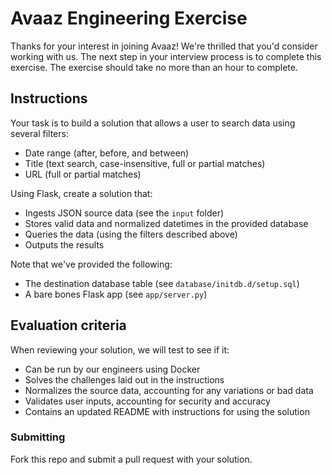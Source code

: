 # Avaaz Engineering Exercise

Thanks for your interest in joining Avaaz! We're thrilled that you'd consider working with us. The next step in your interview process is to complete this exercise. The exercise should take no more than an hour to complete.

## Instructions

Your task is to build a solution that allows a user to search data using several filters:

- Date range (after, before, and between)
- Title (text search, case-insensitive, full or partial matches)
- URL (full or partial matches)

Using Flask, create a solution that:

- Ingests JSON source data (see the `input` folder)
- Stores valid data and normalized datetimes in the provided database
- Queries the data (using the filters described above)
- Outputs the results

Note that we've provided the following:

- The destination database table (see `database/initdb.d/setup.sql`)
- A bare bones Flask app (see `app/server.py`)

## Evaluation criteria

When reviewing your solution, we will test to see if it:

- Can be run by our engineers using Docker
- Solves the challenges laid out in the instructions
- Normalizes the source data, accounting for any variations or bad data
- Validates user inputs, accounting for security and accuracy
- Contains an updated README with instructions for using the solution

### Submitting

Fork this repo and submit a pull request with your solution.
